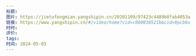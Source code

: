 ```yaml
---
标题: 
图片: https://jietufengmian.yangshipin.cn/20201109/97423c4489b8fab4053a0a2e80f9040b8112.png.png/1080?imageMogr2/format/webp
链接: https://www.yangshipin.cn/#/video/home?vid=c000030521b&cid=9pcb6uqjlkby10g
时时: 
评价: 
tags: 
时间: 2024-05-03
---
```


